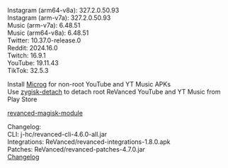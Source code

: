 Instagram (arm64-v8a): 327.2.0.50.93  
Instagram (arm-v7a): 327.2.0.50.93  
Music (arm-v7a): 6.48.51  
Music (arm64-v8a): 6.48.51  
Twitter: 10.37.0-release.0  
Reddit: 2024.16.0  
Twitch: 16.9.1  
YouTube: 19.11.43  
TikTok: 32.5.3  

Install [Microg](https://github.com/ReVanced/GmsCore/releases) for non-root YouTube and YT Music APKs  
Use [zygisk-detach](https://github.com/j-hc/zygisk-detach) to detach root ReVanced YouTube and YT Music from Play Store  

[revanced-magisk-module](https://github.com/j-hc/revanced-magisk-module)  

Changelog:  
CLI: j-hc/revanced-cli-4.6.0-all.jar  
Integrations: ReVanced/revanced-integrations-1.8.0.apk  
Patches: ReVanced/revanced-patches-4.7.0.jar  
[Changelog](https://github.com/ReVanced/revanced-patches/releases/tag/v4.7.0)  
